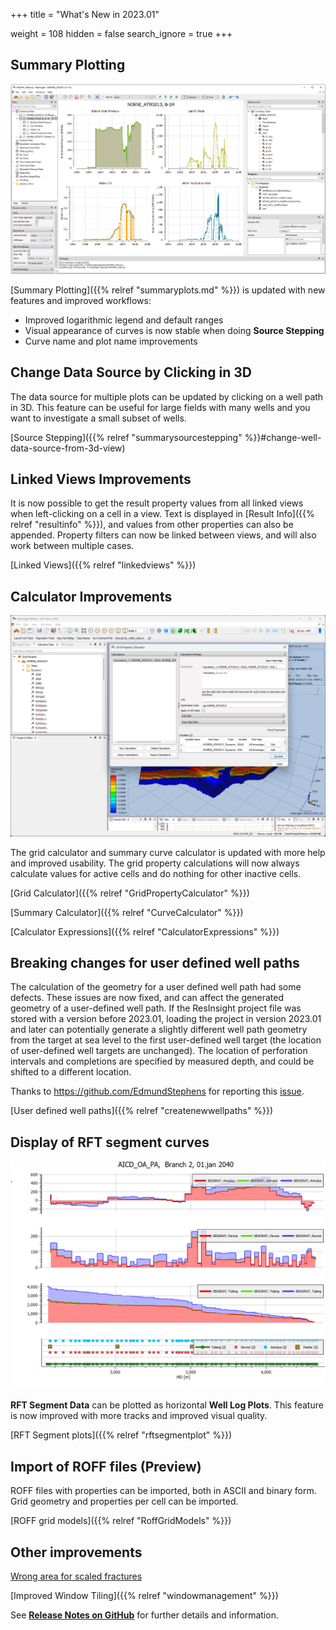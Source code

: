 +++
title = "What's New in 2023.01"

weight = 108
hidden = false
search_ignore = true
+++

## Summary Plotting
![](/images/plot-window/SummaryPlotsMain.png)

[Summary Plotting]({{% relref "summaryplots.md" %}}) is updated with new features and improved workflows:
- Improved logarithmic legend and default ranges
- Visual appearance of curves is now stable when doing **Source Stepping**
- Curve name and plot name improvements 

## Change Data Source by Clicking in 3D
The data source for multiple plots can be updated by clicking on a well path in 3D. This feature can be useful for large fields with many wells and you want to investigate a small subset of wells.

[Source Stepping]({{% relref "summarysourcestepping" %}}#change-well-data-source-from-3d-view) 



## Linked Views Improvements
It is now possible to get the result property values from all linked views when left-clicking on a cell in a view. Text is displayed in [Result Info]({{% relref "resultinfo" %}}), and values from other properties can also be appended. Property filters can now be linked between views, and will also work between multiple cases. 

[Linked Views]({{% relref "linkedviews" %}}) 


## Calculator Improvements
![](/images/3d-main-window/GridPropertyCalculatorMain.png)

The grid calculator and summary curve calculator is updated with more help and improved usability. The grid property calculations will now always calculate values for active cells and do nothing for other inactive cells.

[Grid Calculator]({{% relref "GridPropertyCalculator" %}}) 

[Summary Calculator]({{% relref "CurveCalculator" %}}) 

[Calculator Expressions]({{% relref "CalculatorExpressions" %}}) 


## Breaking changes for user defined well paths

The calculation of the geometry for a user defined well path had some defects. These issues are now fixed, and can affect the generated geometry of a user-defined well path. If the ResInsight project file was stored with a version before 2023.01, loading the project in version 2023.01 and later can potentially generate a slightly different well path geometry from the target at sea level to the first user-defined well target (the location of user-defined well targets are unchanged). The location of perforation intervals and completions are specified by measured depth, and could be shifted to a different location.

Thanks to https://github.com/EdmundStephens for reporting this [issue](https://github.com/OPM/ResInsight/issues/9439).

[User defined well paths]({{% relref "createnewwellpaths" %}})


## Display of RFT segment curves
![](/images/plot-window/RFTSegmentPlot.png)

**RFT Segment Data** can be plotted as horizontal **Well Log Plots**. This feature is now improved with more tracks and improved visual quality.

[RFT Segment plots]({{% relref "rftsegmentplot" %}})


## Import of ROFF files (Preview)
ROFF files with properties can be imported, both in ASCII and binary form. Grid geometry and properties per cell can be imported.

[ROFF grid models]({{% relref "RoffGridModels" %}})


## Other improvements

[Wrong area for scaled fractures](https://github.com/OPM/ResInsight/issues/9473)

[Improved Window Tiling]({{% relref "windowmanagement" %}})





See [**Release Notes on GitHub**](https://github.com/OPM/ResInsight/releases/) for further details and information.